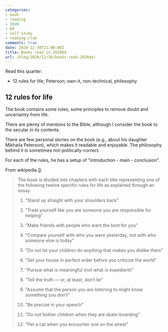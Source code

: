 ```yaml
---
categories:
- book
- reading
- 2020
- Q4
- self-study
- reading-club
comments: true
date: 2020-12-30T21:00:00Z
title: Books read in 2020Q4
url: /blog/2020/12/30/books-read-2020q4/
---
```


Read this quarter:

  * 12 rules for life; Peterson; own-it, non-technical, philosophy


## 12 rules for life

The book contains some rules, some principles to remove doubt and uncertainty from life.

There are plenty of mentions to the Bible, although I consider the book to the secular in its contents.

There are few personal stories on the book (e.g., about his daughter Mikhaila Peterson), which makes it readable and enjoyable. The philosophy behind it is sometimes not-politically-correct. 

For each of the rules, he has a setup of "introduction - main - conclusion".

From wikipedia [0]:

> The book is divided into chapters with each title representing one of the following twelve specific rules for life as explained through an essay.
> 
> 1. "Stand up straight with your shoulders back"
>
> 1. "Treat yourself like you are someone you are responsible for helping"
>
> 1. "Make friends with people who want the best for you"
>
> 1. "Compare yourself with who you were yesterday, not with who someone else is today"
>
> 1. "Do not let your children do anything that makes you dislike them"
>
> 1. "Set your house in perfect order before you criticize the world"
>
> 1. "Pursue what is meaningful (not what is expedient)"
>
> 1. "Tell the truth — or, at least, don’t lie"
>
> 1. "Assume that the person you are listening to might know something you don’t"
>
> 1. "Be precise in your speech"
>
> 1. "Do not bother children when they are skate-boarding"
>
> 1. "Pet a cat when you encounter one on the street"

[0]: https://en.wikipedia.org/wiki/12_Rules_for_Life
